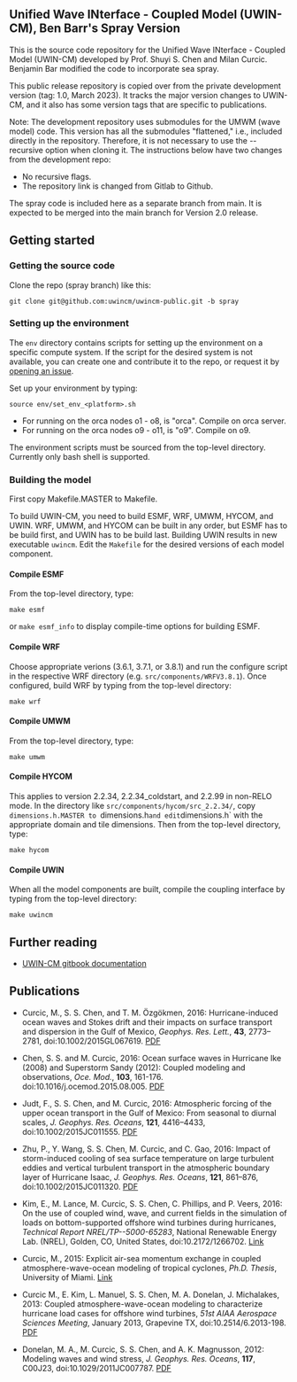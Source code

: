 ## Unified Wave INterface - Coupled Model (UWIN-CM), Ben Barr's Spray Version

This is the source code repository for the Unified Wave INterface - Coupled Model (UWIN-CM)
developed by Prof. Shuyi S. Chen and Milan Curcic. Benjamin Bar modified the code to incorporate sea spray.

This public release repository is copied over from the private development version (tag: 1.0, March 2023). It tracks the major version changes to UWIN-CM, and it also has some version tags that are specific to publications.

Note: The development repository uses submodules for the UMWM (wave model) code. This version has all the submodules "flattened," i.e., included directly in the repository. Therefore, it is not necessary to use the --recursive option when cloning it. The instructions below have two changes from the development repo:
- No recursive flags.
- The repository link is changed from Gitlab to Github.

The spray code is included here as a separate branch from main. It is expected to be merged into the main branch for Version 2.0 release.


## Getting started

### Getting the source code

Clone the repo (spray branch) like this:

```
git clone git@github.com:uwincm/uwincm-public.git -b spray
```

### Setting up the environment

The `env` directory contains scripts for setting up the environment
on a specific compute system. If the script for the desired system
is not available, you can create one and contribute it to the repo,
or request it by [opening an issue](https://gitlab.com/uwincm/uwincm/issues/new).

Set up your environment by typing:
```
source env/set_env_<platform>.sh
```
* For running on the orca nodes o1 - o8, <platform> is "orca". Compile on orca server.
* For running on the orca nodes o9 - o11, <platform> is "o9". Compile on o9.

The environment scripts must be sourced from the top-level directory.
Currently only bash shell is supported.

### Building the model
First copy Makefile.MASTER to Makefile.

To build UWIN-CM, you need to build ESMF, WRF, UMWM, HYCOM, and UWIN. 
WRF, UMWM, and HYCOM can be built in any order, but ESMF has to be build first,
and UWIN has to be build last. Building UWIN results in new executable `uwincm`.
Edit the `Makefile` for the desired versions of each model component.

#### Compile ESMF

From the top-level directory, type:
```
make esmf
```
or `make esmf_info` to display compile-time options for building ESMF.

#### Compile WRF

Choose appropriate verions (3.6.1, 3.7.1, or 3.8.1) and run the configure
script in the respective WRF directory (e.g. `src/components/WRFV3.8.1`).
Once configured, build WRF by typing from the top-level directory:
```
make wrf
```

#### Compile UMWM

From the top-level directory, type:
```
make umwm
```

#### Compile HYCOM

This applies to version 2.2.34, 2.2.34_coldstart, and 2.2.99 in non-RELO mode.
In the directory like `src/components/hycom/src_2.2.34/`, copy `dimensions.h.MASTER to `dimensions.h`
and edit `dimensions.h` with the appropriate domain and tile dimensions.
Then from the top-level directory, type:
```
make hycom
```

#### Compile UWIN

When all the model components are built, compile the coupling interface by typing from
the top-level directory:
```
make uwincm
```

## Further reading

* [UWIN-CM gitbook documentation](https://www.gitbook.com/book/milancurcic/uwincm-manual/details)

## Publications

* Curcic, M., S. S. Chen, and T. M. Özgökmen, 2016: Hurricane-induced ocean waves and Stokes drift and their impacts on surface transport and dispersion in the Gulf of Mexico, *Geophys. Res. Lett.*, **43**, 2773–2781, doi:10.1002/2015GL067619. [PDF](https://github.com/milancurcic/publications/blob/master/Curcic_etal_GRL2016.pdf)

* Chen, S. S. and M. Curcic, 2016: Ocean surface waves in Hurricane Ike (2008) and Superstorm Sandy (2012): Coupled modeling and observations, *Oce. Mod.*, **103**, 161-176. doi:10.1016/j.ocemod.2015.08.005. [PDF](https://github.com/milancurcic/publications/blob/master/Chen_and_Curcic_OM2016.pdf)

* Judt, F., S. S. Chen, and M. Curcic, 2016: Atmospheric forcing of the upper ocean transport in the Gulf of Mexico: From seasonal to diurnal scales, *J. Geophys. Res. Oceans*, **121**, 4416–4433, doi:10.1002/2015JC011555. [PDF](https://github.com/milancurcic/publications/blob/master/Judt_etal_JGR2016.pdf)

* Zhu, P., Y. Wang, S. S. Chen, M. Curcic, and C. Gao, 2016: Impact of storm-induced cooling of sea surface temperature on large turbulent eddies and vertical turbulent transport in the atmospheric boundary layer of Hurricane Isaac, *J. Geophys. Res. Oceans*, **121**, 861–876, doi:10.1002/2015JC011320. [PDF](https://github.com/milancurcic/publications/blob/master/Zhu_etal_JGR2016.pdf)

* Kim, E., M. Lance, M. Curcic, S. S. Chen, C. Phillips, and P. Veers, 2016: On the use of coupled wind, wave, and current fields in the simulation of loads on bottom-supported offshore wind turbines during hurricanes, *Technical Report NREL/TP--5000-65283*, National Renewable Energy Lab. (NREL), Golden, CO, United States, doi:10.2172/1266702. [Link](http://www.osti.gov/scitech/biblio/1266702)

* Curcic, M., 2015: Explicit air-sea momentum exchange in coupled atmosphere-wave-ocean modeling of tropical cyclones, *Ph.D. Thesis*, University of Miami. [Link](http://scholarlyrepository.miami.edu/oa_dissertations/1512)

* Curcic M., E. Kim, L. Manuel, S. S. Chen, M. A. Donelan, J. Michalakes, 2013: Coupled atmosphere-wave-ocean modeling to characterize hurricane load cases for offshore wind turbines, *51st AIAA Aerospace Sciences Meeting*, January 2013, Grapevine TX, doi:10.2514/6.2013-198. [PDF](https://github.com/milancurcic/publications/blob/master/Curcic_etal_AIAA2013.pdf)

* Donelan, M. A., M. Curcic, S. S. Chen, and A. K. Magnusson, 2012: Modeling waves and wind stress, *J. Geophys. Res. Oceans*, **117**, C00J23, doi:10.1029/2011JC007787. [PDF](https://github.com/milancurcic/publications/blob/master/Donelan_etal_JGR2012.pdf)
